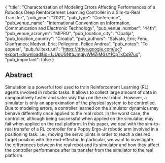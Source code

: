 {
  "title": "Characterization of Modeling Errors Affecting Performances of a Robotics Deep Reinforcement Learning Controller in a Sim-to-Real Transfer",
  "pub_year": "2021",
  "pub_type": "Conference",
  "pub_venue_name": "International Convention on Information, Communication and Electronic Technology",
  "pub_venue_number": "44th",
  "pub_venue_acronym": "MIPRO",
  "pub_location_city": "Opatija",
  "pub_location_country": "Croatia",
  "pub_authors": "Salvato, Eric; Fenu, Gianfranco; Medvet, Eric; Pellegrino, Felice Andrea",
  "pub_notes": "To appear",
  "pub_fulltext_url": "https://drive.google.com/uc?export=download&id=1JUpUGNtbJmgjyWMZiMGsY1CpTkCs97uc",
  "pub_important": false
}

## Abstract
Simulation is a powerful tool used to train Reinforcement Learning (RL) agents involved in robotic tasks. It allows to collect large amount of data in comparatively faster and safer way than on the real robot. However, a simulator is only an approximation of the physical system to be controlled. Due to modeling errors, a controller learned on the simulator dynamics may behave differently once applied to the real robot. In the worst case, the controller, although being successful when applied on the simulator, may fail when applied on the real platform. In this paper, we deal with the sim-to-real transfer of a RL controller for a Poppy Ergo-Jr robotic arm involved in a positioning task: i.e., moving the servo joints in order to reach a desired target position with the end-effector. In particular, we want to investigate the differences between the real robot and its simulator and how they affect the controller performance after its transfer from the simulator to the real platform.
